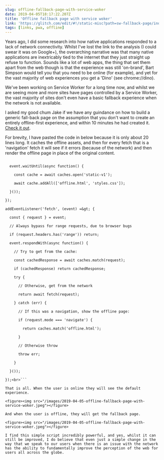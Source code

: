 ```yaml
---
slug: offline-fallback-page-with-service-woker
date: 2019-04-05T18:17:22.207Z
title: 'Offline fallback page with service woker'
link: 'https://glitch.com/edit/#!/static-misc?path=sw-fallback-page/index.html:6:9'
tags: [links, pwa, offline]
---
```

Years ago, I did some research into how native applications responded to a lack of network connectivity. Whilst I've lost the link to the analysis (I could swear it was on Google+), the overarching narrative was that many native applications are inextricably tied to the internet that they just straight up refuse to function. Sounds like a lot of web apps, the thing that set them apart from the web though is that the experience was still 'on-brand', Bart Simpson would tell you that you need to be online (for example), and yet for the vast majority of web experiences you get a 'Dino' (see chrome://dino).

We've been working on Service Worker for a long time now, and whilst we are seeing more and more sites have pages controlled by a Service Worker, the vast majority of sites don't even have a basic fallback experience when the network is not available.

I asked my good chum Jake if we have any guindance on how to build a generic fall-back page on the assumption that you don't want to create an entirely offline-first experience, and within 10 minutes he had created it. [Check it out](https://glitch.com/edit/#!/static-misc?path=sw-fallback-page/sw.js:6:9).

For brevity, I have pasted the code in below because it is only about 20 lines long. It caches the offline assets, and then for every fetch that is a 'navigation' fetch it will see if it errors (because of the network) and then render the offline page in place of the original content.

```<br>addEventListener('install', (event) =&gt; {

  event.waitUntil(async function() {

    const cache = await caches.open('static-v1');

    await cache.addAll(['offline.html', 'styles.css']);

  }());

});

addEventListener('fetch', (event) =&gt; {

  const { request } = event;

  // Always bypass for range requests, due to browser bugs

  if (request.headers.has('range')) return;

  event.respondWith(async function() {

    // Try to get from the cache:

    const cachedResponse = await caches.match(request);

    if (cachedResponse) return cachedResponse;

    try {

      // Otherwise, get from the network

      return await fetch(request);

    } catch (err) {

      // If this was a navigation, show the offline page:

      if (request.mode === 'navigate') {

        return caches.match('offline.html');

      }

      // Otherwise throw

      throw err;

    }

  }());

});<br>```

That is all. When the user is online they will see the default experience.

<figure><img src="/images/2019-04-05-offline-fallback-page-with-service-woker.jpeg"></figure>

And when the user is offline, they will get the fallback page.

<figure><img src="/images/2019-04-05-offline-fallback-page-with-service-woker.jpeg"></figure>

I find this simple script incredibly powerful, and yes, whilst it can still be improved, I do believe that even just a simple change in the way that we speak to our users when there is an issue with the network has the ability to fundamentally improve the perception of the web for users all across the globe.


